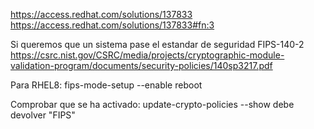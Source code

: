 https://access.redhat.com/solutions/137833
https://access.redhat.com/solutions/137833#fn:3

Si queremos que un sistema pase el estandar de seguridad FIPS-140-2
https://csrc.nist.gov/CSRC/media/projects/cryptographic-module-validation-program/documents/security-policies/140sp3217.pdf

Para RHEL8:
fips-mode-setup --enable
reboot

Comprobar que se ha activado:
update-crypto-policies --show
  debe devolver "FIPS"
